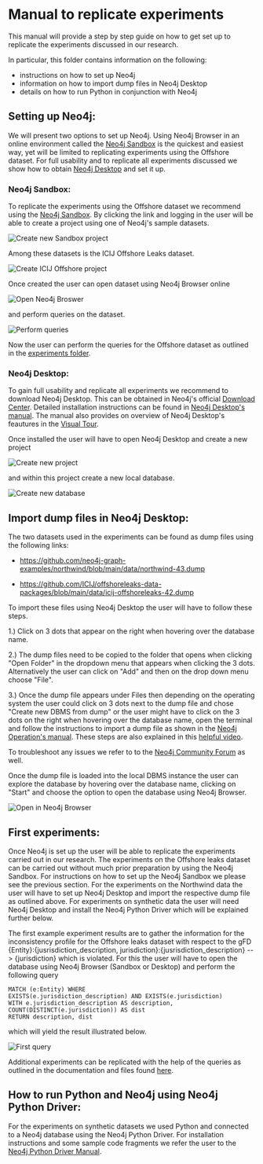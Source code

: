 # Manual to replicate experiments

This manual will provide a step by step guide on how to get set up to replicate the experiments discussed in our research.

In particular, this folder contains information on the following:

- instructions on how to set up Neo4j
- information on how to import dump files in Neo4j Desktop
- details on how to run Python in conjunction with Neo4j

## Setting up Neo4j: 

We will present two options to set up Neo4j. Using Neo4j Browser in an online environment called the [Neo4j Sandbox](https://neo4j.com/sandbox/) is the quickest and easiest way, yet will be limited to replicating experiments using the Offshore dataset. For full usability and to replicate all experiments discussed we show how to obtain [Neo4j Desktop](https://neo4j.com/download/) and set it up.

### Neo4j Sandbox:

To replicate the experiments using the Offshore dataset we recommend using the [Neo4j Sandbox](https://neo4j.com/sandbox/). By clicking the link and logging in the user will be able to create a project using one of Neo4j's sample datasets.

![Create new Sandbox project](https://github.com/GraphDatabaseExperiments/normalization_experiments/blob/main/experiments_manual/images/sandbox1.JPG?raw=true)

Among these datasets is the ICIJ Offshore Leaks dataset.

![Create ICIJ Offshore project](https://github.com/GraphDatabaseExperiments/normalization_experiments/blob/main/experiments_manual/images/sandbox2.JPG?raw=true)

Once created the user can open dataset using Neo4j Browser online

![Open Neo4j Broswer](https://github.com/GraphDatabaseExperiments/normalization_experiments/blob/main/experiments_manual/images/sandbox3.JPG?raw=true)

and perform queries on the dataset.

![Perform queries](https://github.com/GraphDatabaseExperiments/normalization_experiments/blob/main/experiments_manual/images/sandbox4.JPG?raw=true)

Now the user can perform the queries for the Offshore dataset as outlined in the [experiments folder](https://github.com/GraphDatabaseExperiments/normalization_experiments/tree/main/experiments/).

### Neo4j Desktop:

To gain full usability and replicate all experiments we recommend to download Neo4j Desktop. This can be obtained in Neo4j's official [Download Center](https://neo4j.com/download-center/#desktop). Detailed installation instructions can be found in [Neo4j Desktop's manual](https://neo4j.com/docs/desktop-manual/current/installation/). The manual also provides on overview of Neo4j Desktop's feautures in the [Visual Tour](https://neo4j.com/docs/desktop-manual/current/visual-tour/).

Once installed the user will have to open Neo4j Desktop and create a new project

![Create new project](https://github.com/GraphDatabaseExperiments/normalization_experiments/blob/main/experiments_manual/images/desktop1.JPG?raw=true)

and within this project create a new local database.

![Create new database](https://github.com/GraphDatabaseExperiments/normalization_experiments/blob/main/experiments_manual/images/desktop2.JPG?raw=true)



## Import dump files in Neo4j Desktop:

The two datasets used in the experiments can be found as dump files using the following links:

- https://github.com/neo4j-graph-examples/northwind/blob/main/data/northwind-43.dump

- https://github.com/ICIJ/offshoreleaks-data-packages/blob/main/data/icij-offshoreleaks-42.dump


To import these files using Neo4j Desktop the user will have to follow these steps.

1.) Click on 3 dots that appear on the right when hovering over the database name.

2.) The dump files need to be copied to the folder that opens when clicking "Open Folder" in the dropdown menu that appears when clicking the 3 dots. Alternatively the user can click on "Add" and then on the drop down menu choose "File".

3.) Once the dump file appears under Files then depending on the operating system the user could click on 3 dots next to the dump file and chose "Create new DBMS from dump" or the user might have to click on the 3 dots on the right when hovering over the database name, open the terminal and follow the instructions to import a dump file as shown in the [Neo4j Operation's manual](https://neo4j.com/docs/operations-manual/current/backup-restore/restore-dump/).
These steps are also explained in this [helpful video](https://www.youtube.com/watch?v=HPwPh5FUvAk).

To troubleshoot any issues we refer to to the [Neo4j Community Forum](https://community.neo4j.com/t5/graphacademy-discussions/cannot-create-new-database-from-dump-file/td-p/39914) as well. 

Once the dump file is loaded into the local DBMS instance the user can explore the database by hovering over the database name, clicking on "Start" and choose the option to open the database using Neo4j Browser.

![Open in Neo4j Browser](https://github.com/GraphDatabaseExperiments/normalization_experiments/blob/main/experiments_manual/images/desktop3.JPG?raw=true)

## First experiments:

Once Neo4j is set up the user will be able to replicate the experiments carried out in our research. The experiments on the Offshore leaks dataset can be carried out without much prior preparation by using the Neo4j Sandbox. For instructions on how to set up the Neo4j Sandbox we please see the previous section. For the experiments on the Northwind data the user will have to set up Neo4j Desktop and import the respective dump file as outlined above. For experiments on synthetic data the user will need Neo4j Desktop and install the Neo4j Python Driver which will be explained further below.

The first example experiment results are to gather the information for the inconsistency profile for the Offshore leaks dataset with respect to the gFD {Entity}:{jusrisdiction_description, jurisdiction}:{jusrisdiction_description} --> {jurisdiction} which is violated. For this the user will have to open the database using Neo4j Browser (Sandbox or Desktop) and perform the following query

```
MATCH (e:Entity) WHERE
EXISTS(e.jurisdiction_description) AND EXISTS(e.jurisdiction)
WITH e.jurisdiction_description AS description, COUNT(DISTINCT(e.jurisdiction)) AS dist
RETURN description, dist
```

which will yield the result illustrated below.

![First query](https://github.com/GraphDatabaseExperiments/normalization_experiments/blob/main/experiments_manual/images/desktop4.JPG?raw=true)

Additional experiments can be replicated with the help of the queries as outlined in the documentation and files found [here](https://github.com/GraphDatabaseExperiments/normalization_experiments/tree/main/experiments).


## How to run Python and Neo4j using Neo4j Python Driver: 

For the experiments on synthetic datasets we used Python and connected to a Neo4j database using the Neo4j Python Driver. For installation instructions and some sample code fragments we refer the user to the [Neo4j Python Driver Manual](https://neo4j.com/docs/api/python-driver/current/).




